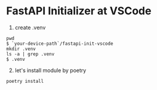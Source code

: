 # FastAPI Initializer at VSCode

1. create .venv
```
pwd 
$ `your-device-path`/fastapi-init-vscode
mkdir .venv
ls -a | grep .venv
$ .venv

```
2. let's install module by poetry 
```
poetry install
```